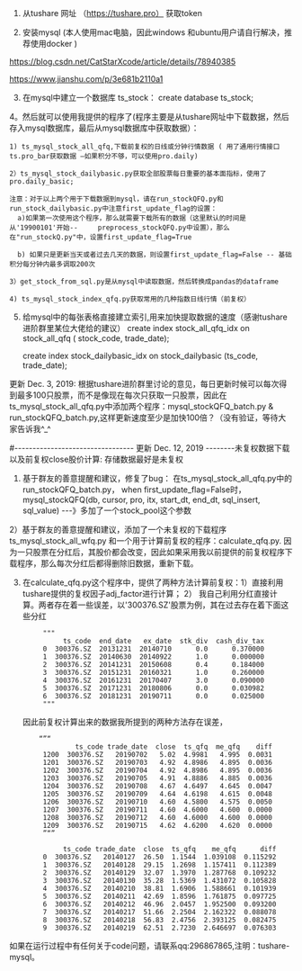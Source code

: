 1. 从tushare 网址 （https://tushare.pro） 获取token 

2. 安装mysql (本人使用mac电脑，因此windows 和ubuntu用户请自行解决，推荐使用docker )

https://blog.csdn.net/CatStarXcode/article/details/78940385 

https://www.jianshu.com/p/3e681b2110a1

3. 在mysql中建立一个数据库 ts_stock： 
   create database ts_stock; 
   
4。然后就可以使用我提供的程序了(程序主要是从tushare网址中下载数据，然后存入mysql数据库，最后从mysql数据库中获取数据）：

    1) ts_mysql_stock_all_qfq,下载前复权的日线或分钟行情数据 ( 用了通用行情接口ts.pro_bar获取数据 —如果积分不够，可以使用pro.daily)
    
    2）ts_mysql_stock_dailybasic.py获取全部股票每日重要的基本面指标，使用了pro.daily_basic; 
    
    注意：对于以上两个用于下载数据到mysql，请在run_stockQFQ.py和run_stock_dailybasic.py中注意first_update_flag的设置：    
      a)如果第一次使用这个程序，那么就需要下载所有的数据（这里默认的时间是从'19900101'开始--     preprocess_stockQFQ.py中设置），那么在"run_stockQ.py"中，设置first_update_flag=True

      b) 如果只是更新当天或者过去几天的数据，则设置first_update_flag=False -- 基础积分每分钟内最多调取200次
    
    3）get_stock_from_sql.py是从mysql中读取数据，然后转换成pandas的dataframe
    
    4) ts_mysql_stock_index_qfq.py获取常用的几种指数日线行情（前复权）

5. 给mysql中的每张表格直接建立索引,用来加快提取数据的速度（感谢tushare进阶群里某位大佬给的建议）
    create index stock_all_qfq_idx on stock_all_qfq ( stock_code, trade_date);
    
    create index stock_dailybasic_idx on stock_dailybasic (ts_code, trade_date); 
    
    
更新 Dec. 3, 2019: 
    根据tushare进阶群里讨论的意见，每日更新时候可以每次得到最多100只股票，而不是像现在每次只获取一只股票，因此在ts_mysql_stock_all_qfq.py中添加两个程序：mysql_stockQFQ_batch.py & run_stockQFQ_batch.py,这样更新速度至少是加快100倍？（没有验证，等待大家告诉我^_^


#---------------------------------
更新 Dec. 12, 2019  --------未复权数据下载以及前复权close股价计算: 存储数据最好是未复权
1) 基于群友的善意提醒和建议，修复了bug： 在ts_mysql_stock_all_qfq.py中的run_stockQFQ_batch.py， when first_update_flag=False时，mysql_stockQFQ(db, cursor, pro, itx, start_dt, end_dt, sql_insert, sql_value) ---》多加了一个stock_pool这个参数

2）基于群友的善意提醒和建议，添加了一个未复权的下载程序 ts_mysql_stock_all_wfq.py 和一个用于计算前复权的程序：calculate_qfq.py.
因为一只股票在分红后，其股价都会改变，因此如果采用我以前提供的前复权程序下载程序，那么每次分红后都得删除旧数据，重新下载。

3) 在calculate_qfq.py这个程序中，提供了两种方法计算前复权：1）直接利用tushare提供的复权因子adj_factor进行计算； 2） 我自己利用分红直接计算。两者存在着一些误差，以'300376.SZ'股票为例，其在过去存在着下面这些分红

            """
                 ts_code  end_date   ex_date  stk_div  cash_div_tax
            0  300376.SZ  20131231  20140710      0.0      0.370000
            1  300376.SZ  20140630  20140922      1.0      0.000000
            2  300376.SZ  20141231  20150608      0.4      0.184000
            3  300376.SZ  20151231  20160321      1.0      0.260000
            4  300376.SZ  20161231  20170407      3.0      0.090000
            5  300376.SZ  20171231  20180806      0.0      0.030982
            6  300376.SZ  20181231  20190711      0.0      0.025000
            """
            
    因此前复权计算出来的数据我所提到的两种方法存在误差，
    
           “”“
                    ts_code trade_date  close  ts_qfq  me_qfq    diff
            1200  300376.SZ   20190702   5.02  4.9981   4.995  0.0031
            1201  300376.SZ   20190703   4.92  4.8986   4.895  0.0036
            1202  300376.SZ   20190704   4.92  4.8986   4.895  0.0036
            1203  300376.SZ   20190705   4.91  4.8886   4.885  0.0036
            1204  300376.SZ   20190708   4.67  4.6497   4.645  0.0047
            1205  300376.SZ   20190709   4.64  4.6198   4.615  0.0048
            1206  300376.SZ   20190710   4.60  4.5800   4.575  0.0050
            1207  300376.SZ   20190711   4.60  4.6000   4.600  0.0000
            1208  300376.SZ   20190712   4.60  4.6000   4.600  0.0000
            1209  300376.SZ   20190715   4.62  4.6200   4.620  0.0000
            ”“”
            
                 ts_code trade_date  close  ts_qfq    me_qfq      diff
            0  300376.SZ   20140127  26.50  1.1544  1.039108  0.115292
            1  300376.SZ   20140128  29.15  1.2698  1.157411  0.112389
            2  300376.SZ   20140129  32.07  1.3970  1.287768  0.109232
            3  300376.SZ   20140130  35.28  1.5369  1.431072  0.105828
            4  300376.SZ   20140210  38.81  1.6906  1.588661  0.101939
            5  300376.SZ   20140211  42.69  1.8596  1.761875  0.097725
            6  300376.SZ   20140212  46.96  2.0457  1.952500  0.093200
            7  300376.SZ   20140217  51.66  2.2504  2.162322  0.088078
            8  300376.SZ   20140218  56.83  2.4756  2.393125  0.082475
            9  300376.SZ   20140219  62.51  2.7230  2.646697  0.076303



如果在运行过程中有任何关于code问题，请联系qq:296867865,注明：tushare-mysql。  
